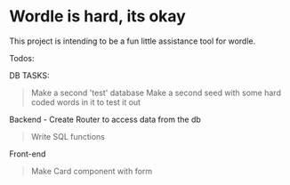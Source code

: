 # Wordle is hard, its okay

This project is intending to be a fun little assistance tool for wordle. 


Todos:

DB TASKS: 
>Make a second 'test' database
> Make a second seed with some hard coded words in it to test it out

Backend - Create Router to access data from the db
> Write SQL functions
>

Front-end
> Make Card component with form
> 



